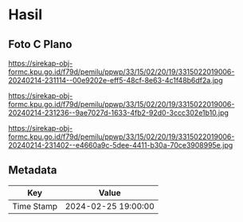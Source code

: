 # Hasil

## Foto C Plano

https://sirekap-obj-formc.kpu.go.id/f79d/pemilu/ppwp/33/15/02/20/19/3315022019006-20240214-231114--00e9202e-eff5-48cf-8e63-4c1f48b6df2a.jpg

https://sirekap-obj-formc.kpu.go.id/f79d/pemilu/ppwp/33/15/02/20/19/3315022019006-20240214-231236--9ae7027d-1633-4fb2-92d0-3ccc302e1b10.jpg

https://sirekap-obj-formc.kpu.go.id/f79d/pemilu/ppwp/33/15/02/20/19/3315022019006-20240214-231402--e4660a9c-5dee-4411-b30a-70ce3908995e.jpg


## Metadata

| Key        | Value               |
| ---------- | ------------------- |
| Time Stamp | 2024-02-25 19:00:00 |



